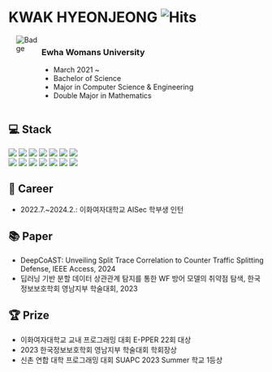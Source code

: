 # KWAK HYEONJEONG ![Hits](https://hits.seeyoufarm.com/api/count/incr/badge.svg?url=https%3A%2F%2Fgithub.com%2Fkwakrhkr59&count_bg=%23BDFEFF&title_bg=%2377E7E9&icon=&icon_color=%23E7E7E7&title=hits&edge_flat=false)

<div style="display: flex">
<img src="http://mazassumnida.wtf/api/v2/generate_badge?boj=kwakhj0205" alt="Badge" style="margin-left: 15px; max-width: 50px;">
<div>
<h3>Ewha Womans University</h3>
<ul>
<li>March 2021 ~</li>
<li>Bachelor of Science</li>
<li>Major in Computer Science & Engineering</li>
<li>Double Major in Mathematics</li>
</ul>
</div>

</div>

## 💻 Stack

<div>
<img src="https://img.shields.io/badge/python-3776AB?style=for-the-badge&logo=python&logoColor=white">
<img src="https://img.shields.io/badge/c++-00599C?style=for-the-badge&logo=c%2B%2B&logoColor=white">
<img src="https://img.shields.io/badge/java-%23ED8B00.svg?style=for-the-badge&logo=openjdk&logoColor=white">
<img src="https://img.shields.io/badge/Keras-%23D00000.svg?style=for-the-badge&logo=Keras&logoColor=white">
<img src="https://img.shields.io/badge/PyTorch-%23EE4C2C.svg?style=for-the-badge&logo=PyTorch&logoColor=white">
<img src="[https://img.shields.io/badge/SciPy-%230C55A5.svg?style=for-the-badge&logo=scipy&logoColor=%white](https://img.shields.io/badge/SciPy-%230C55A5.svg?style=for-the-badge&logo=scipy&logoColor=%25white)">
<img src="https://img.shields.io/badge/TensorFlow-%23FF6F00.svg?style=for-the-badge&logo=TensorFlow&logoColor=white">
<br>
<img src="https://img.shields.io/badge/html5-E34F26?style=for-the-badge&logo=html5&logoColor=white">
<img src="https://img.shields.io/badge/css-1572B6?style=for-the-badge&logo=css3&logoColor=white">
<img src="https://img.shields.io/badge/javascript-F7DF1E?style=for-the-badge&logo=javascript&logoColor=black">
<img src="https://img.shields.io/badge/node.js-339933?style=for-the-badge&logo=Node.js&logoColor=white">
<img src="https://img.shields.io/badge/flask-000000?style=for-the-badge&logo=flask&logoColor=white">
<img src="https://img.shields.io/badge/mysql-4479A1?style=for-the-badge&logo=mysql&logoColor=white">
<img src="https://img.shields.io/badge/linux-FCC624?style=for-the-badge&logo=linux&logoColor=black">
</div>

## 💼 Career

- 2022.7.~2024.2.: 이화여자대학교 AISec 학부생 인턴

## 📚 Paper

- DeepCoAST: Unveiling Split Trace Correlation to Counter Traffic Splitting Defense, IEEE Access, 2024
- 딥러닝 기반 분할 데이터 상관관계 탐지를 통한 WF 방어 모델의 취약점 탐색, 한국정보보호학회 영남지부 학술대회, 2023

## 🏆 Prize

- 이화여자대학교 교내 프로그래밍 대회 E-PPER 22회 대상
- 2023 한국정보보호학회 영남지부 학술대회 학회장상
- 신촌 연합 대학 프로그래밍 대회 SUAPC 2023 Summer 학교 1등상
